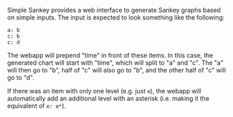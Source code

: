 
Simple Sankey provides a web interface to generate Sankey graphs based on
simple inputs. The input is expected to look something like the following:

```text
a: b
c: b
c: d
```

The webapp will prepend "time" in front of these items. In this case, the
generated chart will start with "time", which will split to "a" and "c". The
"a" will then go to "b", half of "c" will also go to "b", and the other half of
"c" will go to "d".

If there was an item with only one level (e.g. just `e`), the webapp will
automatically add an additional level with an asterisk (i.e. making it the
equivalent of `e: e*`).

